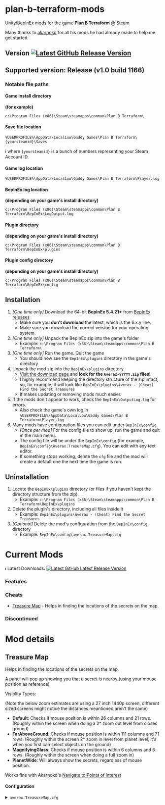 # plan-b-terraform-mods
Unity/BepInEx mods for the game **Plan B Terraform** [@ Steam](https://store.steampowered.com/app/1894430/Plan_B_Terraform/)

Many thanks to <a href='https://github.com/akarnokd/plan-b-terraform-mods/tree/main'>akarnokd</a> for all his mods he had already made to help me get started.

## Version <a href='https://github.com/JVella94/plan-b-terraform-mods/releases'><img src='https://img.shields.io/github/v/release/JVella94/plan-b-terraform-mods' alt='Latest GitHub Release Version'/></a>

<!--  ([![Github All Releases](https://img.shields.io/github/downloads/JVella94/plan-b-terraform-mods/total.svg)](https://github.com/JVella94/plan-b-terraform-mods/releases)) -->

## Supported version: Release (v1.0 build 1166)

### Notable file paths

#### Game install directory

**(for example)**

`c:\Program Files (x86)\Steam\steamapps\common\Plan B Terraform\`

#### Save file location

`%USERPROFILE%\AppData\LocalLow\Gaddy Games\Plan B Terraform\{yoursteamid}\Saves`

:information_source: where `{yoursteamid}` is a bunch of numbers representing your Steam Account ID.

#### Game log location

`%USERPROFILE%\AppData\LocalLow\Gaddy Games\Plan B Terraform\Player.log`

#### BepInEx log location

**(depending on your game's install directory)**

`c:\Program Files (x86)\Steam\steamapps\common\Plan B Terraform\BepInEx\LogOutput.log`

#### Plugin directory

**(depending on your game's install directory)**

`c:\Program Files (x86)\Steam\steamapps\common\Plan B Terraform\BepInEx\plugins`

#### Plugin config directory

**(depending on your game's install directory)**

`c:\Program Files (x86)\Steam\steamapps\common\Plan B Terraform\BepInEx\config`

## Installation

1. *[One time only]* Download the 64-bit **BepInEx 5.4.21+** from [BepInEx releases](https://github.com/BepInEx/BepInEx/releases)
    - Make sure you **don't download** the latest, which is the 6.x.y line.
    - Make sure you download the correct version for your operating system.
2. *[One time only]* Unpack the BepInEx zip into the game's folder
    - Example: `c:\Program Files (x86)\Steam\steamapps\common\Plan B Terraform\`
3. *[One time only]* Run the game. Quit the game
    - You should now see the `BepInEx\plugins` directory in the game's directory
4. Unpack the mod zip into the `BepInEx\plugins` directory.
    - [Visit the download page](https://github.com/JVella94/plan-b-terraform-mods/releases/latest) and **look for the `Averax-YYYYY.zip` files!**
    - I highly recommend keeping the directory structure of the zip intact, so, for example, it will look like `BepInEx\plugins\Averax - (Cheat) Find the Secret Treasures`
    - It makes updating or removing mods much easier.
5. If the mods don't appear to work, check the `BepInEx\OutputLog.log` for errors.
    - Also check the game's own log in `%USERPROFILE%\AppData\LocalLow\Gaddy Games\Plan B Terraform\Player.log`
6. Many mods have configuration files you can edit under `BepInEx\config`.
    - *[Once per mod]* For the config file to show up, run the game and quit in the main menu.
    - The config file will be under the `BepInEx\config` (for example, `BepInEx\config\Averax.TresureMap.cfg`). You can edit with any text editor.
    - If something stops working, delete the `cfg` file and the mod will create a default one the next time the game is run.

## Uninstallation

1. Locate the `BepInEx\plugins` directory (or files if you haven't kept the directory structure from the zip).
   - Example: `c:\Program Files (x86)\Steam\steamapps\common\Plan B Terraform\BepInEx\plugins`
2. Delete the plugin's directory, including all files inside it
   - Example: `BepInEx\plugins\Averax - (Cheat) Find the Secret Treasures`
3. *[Optional]* Delete the mod's configuration from the `BepInEx\config` directory
   - Example: `BepInEx\config\averax.TreasureMap.cfg`

# Current Mods

:information_source: Latest Downloads: <a href='https://github.com/Jvella94/plan-b-terraform-mods/releases/latest'><img src='https://img.shields.io/github/v/release/Jvella94/plan-b-terraform-mods' alt='Latest GitHub Latest Release Version'/></a>

### Features

### Cheats

- [Treasure Map](#treasure-map) - Helps in finding the locations of the secrets on the map.

### Discontinued

# Mod details

## Treasure Map

Helps in finding the locations of the secrets on the map.

A panel will pop up showing you that a secret is nearby (using your mouse position as reference)

Visiblity Types:

(Note the below zoom estimates are using a 27 inch 1440p screen, different sized screens might notice the distances meantioned aren't the same)

- <b>Default</b>: Checks if mouse position is within 26 columns and 21 rows. (Roughly within the screen when doing a 2* zoom out level from closes ground)
- <b>FarAboveGround</b>: Checks if mouse position is within 111 columns and 71 rows. (Roughly within the screen  2* zoom in level from planet level, it's when you first can select objects on the ground)
- <b>MagnifyingGlass</b>: Checks if mouse position is within 6 columns and 6 rows. (Roughly within the screen when doing a full zoom in)
- <b>PlanetWide</b>: Will always show the secrets, regardless of mouse position.

Works fine with Akarnokd's <a href='https://github.com/akarnokd/plan-b-terraform-mods/blob/main/README.md#navigate-to-points-of-interest'>Navigate to Points of Interest</a>

#### Configuration

<details><summary><code>averax.TreasureMap.cfg</code></summary>

```
[General]

## Enable/Disable this mod
# Setting type: Boolean
# Default value: true
ModEnabled = true

## The font size of the panel text
# Setting type: Int32
# Default value: 20
FontSize = 20

## The top position of the panel relative to the top of the screen
# Setting type: Int32
# Default value: 620
PanelTop = 620

## The key to show/hide the panel
# Setting type: KeyCode
# Default value: T
# Acceptable values: None, Backspace, Tab, Clear, Return, Pause, Escape, Space, Exclaim, DoubleQuote, Hash, Dollar, Percent, Ampersand, Quote, LeftParen, RightParen, Asterisk, Plus, Comma, Minus, Period, Slash, Alpha0, Alpha1, Alpha2, Alpha3, Alpha4, Alpha5, Alpha6, Alpha7, Alpha8, Alpha9, Colon, Semicolon, Less, Equals, Greater, Question, At, LeftBracket, Backslash, RightBracket, Caret, Underscore, BackQuote, A, B, C, D, E, F, G, H, I, J, K, L, M, N, O, P, Q, R, S, T, U, V, W, X, Y, Z, LeftCurlyBracket, Pipe, RightCurlyBracket, Tilde, Delete, Keypad0, Keypad1, Keypad2, Keypad3, Keypad4, Keypad5, Keypad6, Keypad7, Keypad8, Keypad9, KeypadPeriod, KeypadDivide, KeypadMultiply, KeypadMinus, KeypadPlus, KeypadEnter, KeypadEquals, UpArrow, DownArrow, RightArrow, LeftArrow, Insert, Home, End, PageUp, PageDown, F1, F2, F3, F4, F5, F6, F7, F8, F9, F10, F11, F12, F13, F14, F15, Numlock, CapsLock, ScrollLock, RightShift, LeftShift, RightControl, LeftControl, RightAlt, LeftAlt, RightCommand, RightMeta, RightApple, LeftCommand, LeftMeta, LeftApple, LeftWindows, RightWindows, AltGr, Help, Print, SysReq, Break, Menu, WheelUp, WheelDown, Mouse0, Mouse1, Mouse2, Mouse3, Mouse4, Mouse5, Mouse6, JoystickButton0, JoystickButton1, JoystickButton2, JoystickButton3, JoystickButton4, JoystickButton5, JoystickButton6, JoystickButton7, JoystickButton8, JoystickButton9, JoystickButton10, JoystickButton11, JoystickButton12, JoystickButton13, JoystickButton14, JoystickButton15, JoystickButton16, JoystickButton17, JoystickButton18, JoystickButton19, Joystick1Button0, Joystick1Button1, Joystick1Button2, Joystick1Button3, Joystick1Button4, Joystick1Button5, Joystick1Button6, Joystick1Button7, Joystick1Button8, Joystick1Button9, Joystick1Button10, Joystick1Button11, Joystick1Button12, Joystick1Button13, Joystick1Button14, Joystick1Button15, Joystick1Button16, Joystick1Button17, Joystick1Button18, Joystick1Button19, Joystick2Button0, Joystick2Button1, Joystick2Button2, Joystick2Button3, Joystick2Button4, Joystick2Button5, Joystick2Button6, Joystick2Button7, Joystick2Button8, Joystick2Button9, Joystick2Button10, Joystick2Button11, Joystick2Button12, Joystick2Button13, Joystick2Button14, Joystick2Button15, Joystick2Button16, Joystick2Button17, Joystick2Button18, Joystick2Button19, Joystick3Button0, Joystick3Button1, Joystick3Button2, Joystick3Button3, Joystick3Button4, Joystick3Button5, Joystick3Button6, Joystick3Button7, Joystick3Button8, Joystick3Button9, Joystick3Button10, Joystick3Button11, Joystick3Button12, Joystick3Button13, Joystick3Button14, Joystick3Button15, Joystick3Button16, Joystick3Button17, Joystick3Button18, Joystick3Button19, Joystick4Button0, Joystick4Button1, Joystick4Button2, Joystick4Button3, Joystick4Button4, Joystick4Button5, Joystick4Button6, Joystick4Button7, Joystick4Button8, Joystick4Button9, Joystick4Button10, Joystick4Button11, Joystick4Button12, Joystick4Button13, Joystick4Button14, Joystick4Button15, Joystick4Button16, Joystick4Button17, Joystick4Button18, Joystick4Button19, Joystick5Button0, Joystick5Button1, Joystick5Button2, Joystick5Button3, Joystick5Button4, Joystick5Button5, Joystick5Button6, Joystick5Button7, Joystick5Button8, Joystick5Button9, Joystick5Button10, Joystick5Button11, Joystick5Button12, Joystick5Button13, Joystick5Button14, Joystick5Button15, Joystick5Button16, Joystick5Button17, Joystick5Button18, Joystick5Button19, Joystick6Button0, Joystick6Button1, Joystick6Button2, Joystick6Button3, Joystick6Button4, Joystick6Button5, Joystick6Button6, Joystick6Button7, Joystick6Button8, Joystick6Button9, Joystick6Button10, Joystick6Button11, Joystick6Button12, Joystick6Button13, Joystick6Button14, Joystick6Button15, Joystick6Button16, Joystick6Button17, Joystick6Button18, Joystick6Button19, Joystick7Button0, Joystick7Button1, Joystick7Button2, Joystick7Button3, Joystick7Button4, Joystick7Button5, Joystick7Button6, Joystick7Button7, Joystick7Button8, Joystick7Button9, Joystick7Button10, Joystick7Button11, Joystick7Button12, Joystick7Button13, Joystick7Button14, Joystick7Button15, Joystick7Button16, Joystick7Button17, Joystick7Button18, Joystick7Button19, Joystick8Button0, Joystick8Button1, Joystick8Button2, Joystick8Button3, Joystick8Button4, Joystick8Button5, Joystick8Button6, Joystick8Button7, Joystick8Button8, Joystick8Button9, Joystick8Button10, Joystick8Button11, Joystick8Button12, Joystick8Button13, Joystick8Button14, Joystick8Button15, Joystick8Button16, Joystick8Button17, Joystick8Button18, Joystick8Button19, F16, F17, F18, F19, F20, F21, F22, F23, F24
TogglePanelKey = T

## Scale the position and size of the button with the UI scale of the game?
# Setting type: Boolean
# Default value: true
AutoScale = true

## The names of the secrets are hidden by default.
# Setting type: Boolean
# Default value: true
HideSecretNames = true

## Allows the user to click the notification to go straight to the secret.
# Setting type: Boolean
# Default value: false
ClickToSecretEnabled = false

## How close the mouse has to be for the notification to pop up. Check Mod Info for detailed explanation of choices.
# Setting type: VisibilityTypes
# Default value: Default
# Acceptable values: Default, PlanetWide, FarAboveGround, MagnifyingGlass
VisiblityType = Default
```
</details>
